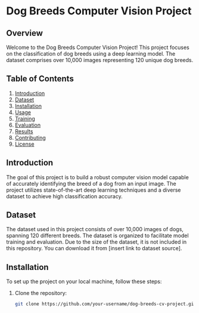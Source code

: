 # Dog Breeds Computer Vision Project

## Overview

Welcome to the Dog Breeds Computer Vision Project! This project focuses on the classification of dog breeds using a deep learning model. The dataset comprises over 10,000 images representing 120 unique dog breeds.

## Table of Contents

1. [Introduction](#introduction)
2. [Dataset](#dataset)
3. [Installation](#installation)
4. [Usage](#usage)
5. [Training](#training)
6. [Evaluation](#evaluation)
7. [Results](#results)
8. [Contributing](#contributing)
9. [License](#license)

## Introduction

The goal of this project is to build a robust computer vision model capable of accurately identifying the breed of a dog from an input image. The project utilizes state-of-the-art deep learning techniques and a diverse dataset to achieve high classification accuracy.

## Dataset

The dataset used in this project consists of over 10,000 images of dogs, spanning 120 different breeds. The dataset is organized to facilitate model training and evaluation. Due to the size of the dataset, it is not included in this repository. You can download it from [insert link to dataset source].

## Installation

To set up the project on your local machine, follow these steps:

1. Clone the repository:

   ```bash
   git clone https://github.com/your-username/dog-breeds-cv-project.git

